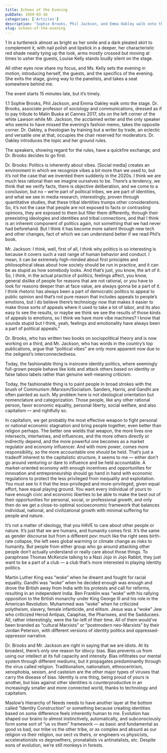 ```yaml
---
title: Echoes of the Evening
pubDate: 1959-03-16
categories: ['Articles']
description: 'Sophie Brooks, Phil Jackson, and Emma Oakley walk onto the stage. Dr. Brooks, associate professor of sociology and communications, dressed as if to pay tribute to Malin Buska at Cannes 2017, sits on the left corner of the white Lawson while Mr. Jackson, the acclaimed writer and the only speaker who seems to have missed the evening’s fashion memo, takes the opposite corner.'
slug: echoes-of-the-evening
---
```


1
In a turtleneck almost as bright as her smile and a dark pleated skirt to complement it, with nail polish and lipstick in a deeper, her characteristic red shade neatly tying up the look, arms mostly crossed but moving at times to usher the guests, Louise Kelly stands loudly silent on the stage.

All other eyes now share my focus, and Ms. Kelly sets the evening in motion, introducing herself, the guests, and the specifics of the evening. She exits the stage, giving way to the panelists, and takes a seat somewhere behind me.

The event starts 15 minutes late, but it’s timely.

1.1
Sophie Brooks, Phil Jackson, and Emma Oakley walk onto the stage. Dr. Brooks, associate professor of sociology and communications, dressed as if to pay tribute to Malin Buska at Cannes 2017, sits on the left corner of the white Lawson while Mr. Jackson, the acclaimed writer and the only speaker who seems to have missed the evening’s fashion memo, takes the opposite corner. Dr. Oakley, a theologian by training but a writer by trade, an eclectic and versatile one at that, occupies the chair reserved for moderators. Dr. Oakley introduces the topic and her ground rules.

The speakers, showing regard for the rules, have a quickfire exchange, and Dr. Brooks decides to go first.

Dr. Brooks: Politics is inherently about vibes. [Social media] creates an environment in which we recognize vibes a bit more than we used to, but it’s not the case that we invented them suddenly in the 2020s. I think we are much less rational than we imagine ourselves to be. There’s a tendency, we think that we verify facts, there is objective deliberation, and we come to a conclusion, but no – we’re part of political tribes, we are part of identities, and what we see in media research, interestingly, proven through quantitative studies, that these tribal identities trumps other considerations. So, it’s not the case that people are not exposed to facts or contrasting opinions, they are exposed to them but filter them differently, through their preexisting ideologies and identities and tribal connections, and that I think is an inherent component of politics again, not something that we had never had beforehand. But I think it has become more salient through new tech and other changes, fact of which we can understand better if we read Phil’s book.

Mr. Jackson: I think, well, first of all, I think why politics is so interesting is because it covers such a vast range of human behavior and conduct. I mean, it can be extremely high-minded about first principles and philosophical ideas about how society should be run in practice, and it can be as stupid as how somebody looks. And that’s just, you know, the art of it. So, I think, in the actual practice of politics, feelings affect, you know, general dislike of people for reasons that are not rational, or you have to look for reasons deeper than at face value, are always gonna be a part of it. I think rhetoric has always been a part of democratic politics to appeal to public opinion and that’s not pure reason that includes appeals to people’s emotions, but I do believe there’s technology now that makes it easier to make those sorts of appeals where it used to take a lot of labor, and its also easy to see the results, or maybe we think we see the results of those kinds of appeals to emotions, so I think we have more vibe machines? I know that sounds stupid but I think, yeah, feelings and emotionality have always been a part of political appeals.”

Dr. Brooks, who has written two books on sociopolitical theory and is now working on a third, and Mr. Jackson, who has words in the country’s top publications, argue that “political vibes” are only more apparent now due to the zeitgeist’s interconnectedness.

Today, the fashionable thing is insincere identity politics, where seemingly full-grown people behave like kids and attack others based on identity or false taboo labels rather than genuine well-meaning criticism.

Today, the fashionable thing is to paint people in broad strokes with the brush of Communism /Marxism/Socialism. Sanders, Harris, and Gandhi are often painted as such. My problem here is not ideological orientation but nomenclature and categorization. Those people, like any other rational person, favor economic equality, personal liberty, social welfare, and also capitalism — and rightfully so.

In capitalism, we get probably the most effective weapon to fight personal or national economic stagnation and bring people together, even better than religion perhaps. The better one wields that weapon, the more lives one intersects, intertwines, and influences, and the more others directly or indirectly depend, and the more powerful one becomes as a market regulator and economy influencer. And with more power, comes more responsibility, so the more accountable one should be held. That’s just a tradeoff inherent to the capitalistic structure, it seems to me — either don’t go around venturing or dare to influence and be held accountable. A market-oriented economy with enough incentives and opportunities for innovation and entrepreneurship should go hand in hand with economic regulations to protect the less privileged from inequality and exploitation. You must see to it that the less-privileged and more-privileged, given equal effort, have equal playing ground. You want every individual of yours to have enough civic and economic liberties to be able to make the best out of their opportunities for personal, social, or professional growth, and only then do we get a close-to-optimal socioeconomic framework that balances individual, national, and civilizational growth with minimal suffering for people and nature.

It’s not a matter of ideology, that you HAVE to care about other people or nature. It’s just that we are humans, and humanity comes first. It’s the same as gender discourse but from a different pov: much like the right sees birth-rate collapse, the left sees global warming or climate change as risks to humanity. But people from either group who go around attacking other people don’t actually understand or really care about those things. To paraphrase Thomas McKenzie talking to a Nazi Jojo in Jojo Rabbit, they just want to be a part of a club — a club that’s more interested in playing identity politics.

Martin Luther King was “woke” when he dreamt and fought for racial equality. Gandhi was “woke” when he decided enough was enough and drove the British away from India with his protests and call for reforms, resulting in an independent India. Ben Franklin was “woke” with his rallying opposition to the British monarchy under King George III and his role in the American Revolution. Muhammed was “woke” when he criticized polytheism, slavery, female infanticide, and elitism. Jesus was a “woke” Jew who criticized Herod Antipas, Caiaphas, the Pharisees, and the Sadducees. All, rather interestingly, were the far-left of their time. All of them would’ve been branded as “cultural Marxists” or “postmodern neo-Marxists” by their Jordan Peterson, with different versions of identity politics and oppressed-oppressor narrative.

Dr. Brooks and Mr. Jackson are right in saying that we are idiots. At its broadest, there’s only one reason for idiocy: bias. Bias prevents us from using our intellect at its full capacity and intensity. Bias infiltrates our mental system through different mediums, but it propagates predominantly through the virus called religion. Traditionalism, nationalism, ethnocentrism, xenophobia, sexism, and casteism are the other major types of viruses that carry the disease of bias. Identity is one thing, being proud of yours is another, but bias against other identities is counterproductive in an increasingly smaller and more connected world, thanks to technology and capitalism.

Maslow’s Hierarchy of Needs needs to have another layer at the bottom called “Identity Construction” or something because creating identities based on some difference feels inherently human to me. Evolution has shaped our brains to almost instinctively, automatically, and subconsciously form some sort of “us vs them” framework — as basic and fundamental as good vs bad, our tribe vs the other tribe, or as complex and absurd as our religion vs their religion, our sect vs theirs, or engineers vs physicists, accelerationists vs degrowthers, pronatalists vs antinatalists, etc. Despite eons of evolution, we’re still monkeys in forests.
